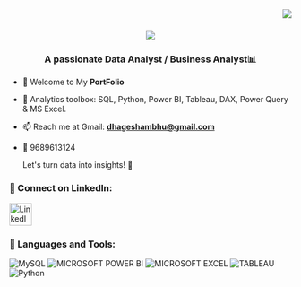 <img align="right" src="https://visitor-badge.laobi.icu/badge?page_id=Sambhaji-Dhage.Sambhaji-Dhage" />


<h1 align="center">
    <img src="https://readme-typing-svg.herokuapp.com/?font=Righteous&size=35&center=true&vCenter=true&width=500&height=70&duration=4000&lines=Hi+There!+👋;+I'm+Sambhaji+Dhage!;" />
</h1>


<h3 align="center">A passionate Data Analyst / Business Analyst📊</h3>




- 📄 Welcome to My **PortFolio**
- 🧰 Analytics toolbox: SQL, Python, Power BI, Tableau, DAX, Power Query & MS Excel.
- 📫 Reach me at Gmail: **dhageshambhu@gmail.com**
- 📱 9689613124
  
  Let's turn data into insights! 🚀

<h3 align="left">🔗 Connect on LinkedIn:</h3>
<p align="left">
<a href="https://linkedin.com/in/sambhaji-dhage">
  <img src="https://upload.wikimedia.org/wikipedia/commons/c/ca/LinkedIn_logo_initials.png" alt="LinkedIn" width="40" height="40">
</a>






<h3 align="left">🧰 Languages and Tools:</h3>

![MySQL](https://img.shields.io/badge/MySql-%2300f.svg?style=plastic&logo=mysql&logoColor=white) ![MICROSOFT POWER BI](https://img.shields.io/badge/Power_BI-f3f110?style=plastic&logo=POWERBI&logoColor=0c0c0c) ![MICROSOFT EXCEL](https://img.shields.io/badge/MS_Excel-5be830?style=plastic&logo=excelI&logoColor=0c0c0c) ![TABLEAU](https://img.shields.io/badge/TABLEAU-ffffff?style=plastic&logo=TABLEAUI&logoColor=0c0c0c) ![Python](https://img.shields.io/badge/python-3670A0?style=plastic&logo=python&logoColor=ffdd54)






<!---
Sambhaji-Dhage/Sambhaji-Dhage is a ✨ special ✨ repository because its `README.md` (this file) appears on your GitHub profile.
You can click the Preview link to take a look at your changes.
--->
